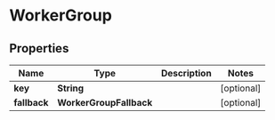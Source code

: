 

# WorkerGroup


## Properties

| Name | Type | Description | Notes |
|------------ | ------------- | ------------- | -------------|
|**key** | **String** |  |  [optional] |
|**fallback** | **WorkerGroupFallback** |  |  [optional] |



